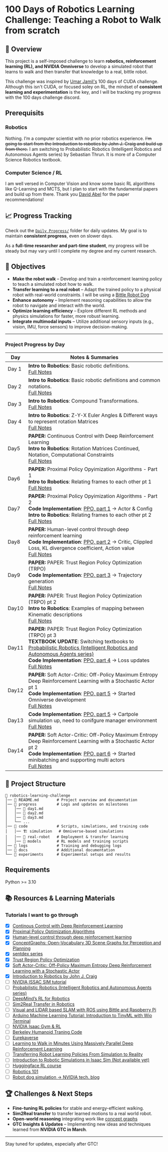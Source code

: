 # 100 Days of Robotics Learning Challenge: Teaching a Robot to Walk from scratch

## 🚀 Overview

This project is a self-imposed challenge to learn **robotics, reinforcement learning (RL), and NVIDIA Omniverse** to develop a simulated robot that learns to walk and then transfer that knowledge to a real, bittle robot.

This challenge was inspired by [Umar Jamil's](https://www.linkedin.com/in/ujamil/) 100 days of CUDA challenge. Although this isn't CUDA, or focused soley on RL, the mindset of **consistent learning and experimentation** is the key, and I will be tracking my progress with the 100 days challenge discord.

## Prerequisits

### Robotics

Nothing. I’m a computer scientist with no prior robotics experience. ~~I'm going to start from the Introduction to robotics by John J. Craig and build up from there.~~ I am switching to Probabilistic Robotics (Intelligent Robotics and Autonomous Agents series) by Sebastian Thrun. It is more of a Computer Science Robotics textbook.

### Computer Science / RL

I am well versed in Computer Vision and know some basic RL algorithms like Q-Learning and MCTS, but I plan to start with the fundamental papers and build up from there. Thank you [David Abel](https://david-abel.github.io/) for the paper recommendations!

## 📈 Progress Tracking

Check out the [`Daily Progress/`](daily_progress) folder for daily updates. My goal is to maintain **consistent progress**, even on slower days.

As a **full-time researcher and part-time student**, my progress will be steady but may vary until I complete my degree and my current research.

## 🎯 Objectives

- **Make the robot walk** – Develop and train a reinforcement learning policy to teach a simulated robot how to walk.
- **Transfer learning to a real robot** – Adapt the trained policy to a physical robot with real-world constraints. I will be using a [Bittle Robot Dog](https://www.amazon.com/Petoi-Pre-Assembled-Quadruped-Programmer-Developers/dp/B09GB7YNQ1?th=1)
- **Enhance autonomy** – Implement reasoning capabilities to allow the robot to navigate and interact with the world.
- **Optimize learning efficiency** – Explore different RL methods and physics simulations for faster, more robust learning.
- **Integrate multimodal inputs** – Utilize additional sensory inputs (e.g., vision, IMU, force sensors) to improve decision-making.

---

### Project Progress by Day

| Day   | Notes & Summaries                                                                                                                                                                                                                                                                                                                                                                                    |
| ----- | ---------------------------------------------------------------------------------------------------------------------------------------------------------------------------------------------------------------------------------------------------------------------------------------------------------------------------------------------------------------------------------------------------- |
| Day 1 | **Intro to Robotics**: Basic robotic definitions.<br>[Full Notes](daily_progress/day1.md)                                                                                                                                                                                                                                                                                                            |
| Day 2 | **Intro to Robotics**: Basic robotic definitions and common notations.<br>[Full Notes](daily_progress/day2.md)                                                                                                                                                                                                                                                                                       |
| Day 3 | **Intro to Robotics**: Compound Transformations.<br>[Full Notes](daily_progress/day3.md)                                                                                                                                                                                                                                                                                                             |
| Day 4 | **Intro to Robotics**: Z-Y-X Euler Angles & Different ways to represent rotation Matrices<br>[Full Notes](daily_progress/day4.md)                                                                                                                                                                                                                                                                    |
| Day5  | **PAPER:** Continuous Control with Deep Reinforcement Learning<br>**Intro to Robotics**: Rotation Matrices Continued, Notation, Computational Constraints<br>[Full Notes](daily_progress/day5.md)                                                                                                                                                                                                    |
| Day6  | **PAPER:** Proximal Policy Opyimization Algorithms - Part 1<br>**Intro to Robotics**: Relating frames to each other pt 1<br>[Full Notes](daily_progress/day6.md)                                                                                                                                                                                                                                     |
| Day7  | **PAPER:** Proximal Policy Opyimization Algorithms - Part 2<br>**Code Implementation**: [PPO, part 1](code/models/ppo.py) -> Actor & Config<br>**Intro to Robotics**: Relating frames to each other pt 2<br>[Full Notes](daily_progress/day7.md)                                                                                                                                                     |
| Day8  | **PAPER:** Human-level control through deep reinforcement learning<br>**Code Implementation**: [PPO, part 2](code/models/ppo.py) -> Critic, Clippled Loss, KL divergence coefficient, Action value <br>[Full Notes](daily_progress/day8.md)                                                                                                                                                          |
| Day9  | **PAPER:** PAPER: Trust Region Policy Optimization (TRPO)<br>**Code Implementation**: [PPO, part 3](code/models/ppo.py) -> Trajectory generation <br>[Full Notes](daily_progress/day9.md)                                                                                                                                                                                                            |
| Day10 | **PAPER:** PAPER: Trust Region Policy Optimization (TRPO) pt 2<br>**Intro to Robotics**: Examples of mapping between Kinematic descriptions <br>[Full Notes](daily_progress/day10.md)                                                                                                                                                                                                                |
| Day11 | **PAPER:** PAPER: Trust Region Policy Optimization (TRPO) pt 3<br>**TEXTBOOK UPDATE**: Switching textbooks to [Probabilistic Robotics (Intelligent Robotics and Autonomous Agents series)](https://books.google.com/books/about/Probabilistic_Robotics.html?id=2Zn6AQAAQBAJ)<br>**Code Implementation**: [PPO, part 4](code/models/ppo.py) -> Loss updates <br>[Full Notes](daily_progress/day11.md) |
| Day12 | **PAPER:** Soft Actor-Critic: Off-Policy Maximum Entropy Deep Reinforcement Learning with a Stochastic Actor pt 1<br>**Code Implementation**: [PPO, part 5](code/environment/cartPole.py) -> Started Omniverse development<br>[Full Notes](daily_progress/day12.md)                                                                                                                                  |
| Day13 | **Code Implementation**: [PPO, part 5](code/environment/cartPole.py) -> Cartpole simulation up, need to conifgure manager environment<br>[Full Notes](daily_progress/day13.md)                                                                                                                                                                                                                       |
| Day14 | **PAPER:** Soft Actor-Critic: Off-Policy Maximum Entropy Deep Reinforcement Learning with a Stochastic Actor pt 2<br>**Code Implementation**: [PPO, part 6](code/environment/cartPole.py) -> Started minibatching and supporting multi actors<br>[Full Notes](daily_progress/day14.md)                                                                                                               |

## 📂 Project Structure

```
📂 robotics-learning-challenge
│── 📜 README.md        # Project overview and documentation
│── 📂 progress         # Logs and updates on milestones
│   │── 📝 day1.md
│   │── 📝 day2.md
│   │── 📝 day3.md
│   └── ...
│── 📂 code             # Scripts, simulations, and training code
│   │── 🏗️ simulation   # Omniverse-based simulations
│   │── 🤖 real-robot   # Deployment & transfer learning
│   │── 🧠 models       # RL models and training scripts
│── 📂 logs             # Training and debugging logs
│── 📂 docs             # Additional documentation
└── 📂 experiments      # Experimental setups and results
```

## Requirements

Python >= 3.10

## 📚 Resources & Learning Materials

### Tutorials I want to go through

- [x] [Continous Control with Deep Reinforcement Learning](https://arxiv.org/pdf/1509.02971)
- [x] [Proximal Policy Optimization Algorithms](https://arxiv.org/abs/1707.06347)
- [x] [Human-level control through deep reinforcement learning](https://www.nature.com/articles/nature14236)
- [x] [ConceptGraphs: Open-Vocabulary 3D Scene Graphs for Perception and Planning](https://concept-graphs.github.io/assets/pdf/2023-ConceptGraphs.pdf)
- [x] [sentdex series](https://www.youtube.com/watch?v=phTnbmXM06g&list=PLQVvvaa0QuDenVbxP4LXYZoGbjfgP-Y5i&index=1)
- [x] [Trust Region Policy Optimization](https://arxiv.org/pdf/1502.05477)
- [x] [Soft Actor-Critic: Off-Policy Maximum Entropy Deep Reinforcement Learning with a Stochastic Actor](https://arxiv.org/pdf/1801.01290)
- [x] [Introduction to Robotics by John J. Craig](https://marsuniversity.github.io/ece387/Introduction-to-Robotics-Craig.pdf)
- [ ] [NVIDIA ISSAC SIM tutorial](https://docs.omniverse.nvidia.com/isaacsim/latest/core_api_tutorials/tutorial_core_hello_robot.html)
- [ ] [Probabilistic Robotics (Intelligent Robotics and Autonomous Agents series)](https://books.google.com/books/about/Probabilistic_Robotics.html?id=2Zn6AQAAQBAJ)
- [ ] [DeepMind’s RL for Robotics](https://deepmind.com/research/highlighted-research)
- [ ] [Sim2Real Transfer in Robotics](https://arxiv.org/abs/1806.06752)
- [ ] [Visual and LIDAR based SLAM with ROS using Bittle and Raspberry Pi](https://www.youtube.com/watch?v=uXpQUIF_Jyk&list=PL5efXgSvwk9X8wQuiI_fomlSznZc-jShC)
- [ ] [Arduino Machine Learning Tutorial: Introduction to TinyML with Wio Terminal](https://www.youtube.com/watch?v=iCmlKyAp8eQ&list=PL5efXgSvwk9UCtJ6JKTyWAccSVfTXSlA3)
- [ ] [NVIDIA Isaac Gym & RL](https://developer.nvidia.com/isaac-gym)
- [ ] [Berkeley Humanoid Traning Code](https://github.com/HybridRobotics/isaac_berkeley_humanoid)
- [ ] [Eurekaverse](https://eureka-research.github.io/eurekaverse/)
- [ ] [Learning to Walk in Minutes Using Massively Parallel Deep Reinforcement Learning](https://arxiv.org/pdf/2109.11978)
- [ ] [Transferring Robot Learning Policies From Simulation to Reality](https://learn.nvidia.com/courses/course-detail?course_id=course-v1:DLI+S-OV-28+V1)
- [ ] [Introduction to Robotic Simulations in Isaac Sim (Not available yet)](https://learn.nvidia.com/courses/course-detail?course_id=course-v1:DLI+S-OV-03+V1)
- [ ] [Huggingface RL course](https://huggingface.co/learn/deep-rl-course/)
- [ ] [Robotics 101](https://www.ubicoders.com/courses/robotics101?kcid=olcewrxmvgmunfiyvlwobogxxuximlvj?utm_soure=1)
- [ ] [Robot dog simulation -> NVIDIA tech. blog](https://developer.nvidia.com/blog/closing-the-sim-to-real-gap-training-spot-quadruped-locomotion-with-nvidia-isaac-lab/)

## 🏆 Challenges & Next Steps

- **Fine-tuning RL policies** for stable and energy-efficient walking.
- **Sim2Real transfer** to transfer learned motions to a real world robot.
- **Open-world reasoning** integrating work like [concept graphs](https://github.com/concept-graphs/concept-graphs/tree/ali-dev?tab=readme-ov-file)
- **GTC Insights & Updates** – Implementing new ideas and techniques learned from **NVIDIA GTC in March**.

---

Stay tuned for updates, especially after GTC!
